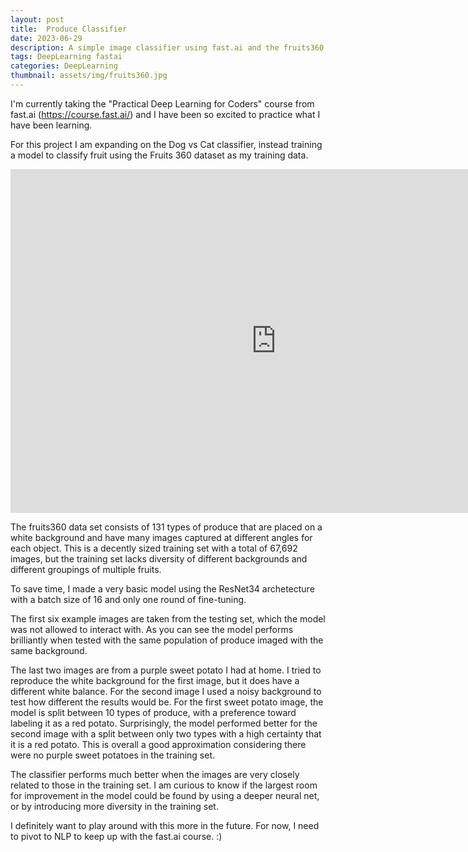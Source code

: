 ```yaml
---
layout: post
title:  Produce Classifier
date: 2023-06-29
description: A simple image classifier using fast.ai and the fruits360 dataset
tags: DeepLearning fastai
categories: DeepLearning
thumbnail: assets/img/fruits360.jpg
---
```


I'm currently taking the "Practical Deep Learning for Coders" course from fast.ai (https://course.fast.ai/) and I have been so excited to practice what I have been learning.

For this project I am expanding on the Dog vs Cat classifier, instead training a model to classify fruit using the Fruits 360 dataset as my training data.

<!-- <script type= "module"
src = "https://gradio.s3-us-west-2.amazonaws.com/3.12.0/gradio.js">
</script>

<gradio-app src="https://nessmaykerchen-produceclassifier.hf.space/"></gradio-app> -->

<iframe
    src="https://nessmaykerchen-produceclassifier.hf.space/"
    frameborder="0"
    width="850"
    height="550"
></iframe>

The fruits360 data set consists of 131 types of produce that are placed on a white background and have many images captured at different angles for each object. This is a decently sized training set with a total of 67,692 images, but the training set lacks diversity of different backgrounds and different groupings of multiple fruits.

To save time, I made a very basic model using the ResNet34 archetecture with a batch size of 16 and only one round of fine-tuning. 

The first six example images are taken from the testing set, which the model was not allowed to interact with. As you can see the model performs brilliantly when tested with the same population of produce imaged with the same background. 

The last two images are from a purple sweet potato I had at home. I tried to reproduce the white background for the first image, but it does have a different white balance. For the second image I used a noisy background to test how different the results would be. For the first sweet potato image, the model is split between 10 types of produce, with a preference toward labeling it as a red potato. Surprisingly, the model performed better for the second image with a split between only two types with a high certainty that it is a red potato. This is overall a good approximation considering there were no purple sweet potatoes in the training set.

The classifier performs much better when the images are very closely related to those in the training set. I am curious to know if the largest room for improvement in the model could be found by using a deeper neural net, or by introducing more diversity in the training set. 

I definitely want to play around with this more in the future. For now, I need to pivot to NLP to keep up with the fast.ai course. :)


